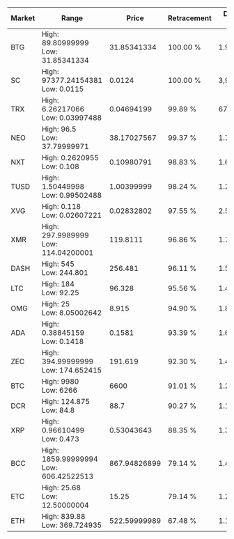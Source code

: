 | Market | Range | Price| Retracement | Doubles to 50% |
| --- | --- | --- | --- | --- |
| BTG | High: 89.80999999<br />Low: 31.85341334 | 31.85341334 | 100.00 % | 1.91 |
| SC | High: 97377.24154381<br />Low: 0.0115 | 0.0124 | 100.00 % | 3,926,502.14 |
| TRX | High: 6.26217066<br />Low: 0.03997488 | 0.04694199 | 99.89 % | 67.13 |
| NEO | High: 96.5<br />Low: 37.79999971 | 38.17027567 | 99.37 % | 1.76 |
| NXT | High: 0.2620955<br />Low: 0.108 | 0.10980791 | 98.83 % | 1.69 |
| TUSD | High: 1.50449998<br />Low: 0.99502488 | 1.00399999 | 98.24 % | 1.24 |
| XVG | High: 0.118<br />Low: 0.02607221 | 0.02832802 | 97.55 % | 2.54 |
| XMR | High: 297.9989999<br />Low: 114.04200001 | 119.8111 | 96.86 % | 1.72 |
| DASH | High: 545<br />Low: 244.801 | 256.481 | 96.11 % | 1.54 |
| LTC | High: 184<br />Low: 92.25 | 96.328 | 95.56 % | 1.43 |
| OMG | High: 25<br />Low: 8.05002642 | 8.915 | 94.90 % | 1.85 |
| ADA | High: 0.38845159<br />Low: 0.1418 | 0.1581 | 93.39 % | 1.68 |
| ZEC | High: 394.99999999<br />Low: 174.652415 | 191.619 | 92.30 % | 1.49 |
| BTC | High: 9980<br />Low: 6266 | 6600 | 91.01 % | 1.23 |
| DCR | High: 124.875<br />Low: 84.8 | 88.7 | 90.27 % | 1.18 |
| XRP | High: 0.96610499<br />Low: 0.473 | 0.53043643 | 88.35 % | 1.36 |
| BCC | High: 1859.99999994<br />Low: 606.42522513 | 867.94826899 | 79.14 % | 1.42 |
| ETC | High: 25.68<br />Low: 12.50000004 | 15.25 | 79.14 % | 1.25 |
| ETH | High: 839.88<br />Low: 369.724935 | 522.59999989 | 67.48 % | 1.16 |
